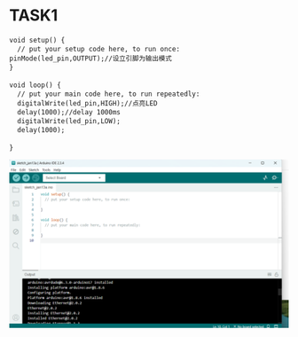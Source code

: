 # TASK1 

```BLINK
void setup() {
  // put your setup code here, to run once:
pinMode(led_pin,OUTPUT);//设立引脚为输出模式
}

void loop() {
  // put your main code here, to run repeatedly:
  digitalWrite(led_pin,HIGH);//点亮LED
  delay(1000);//delay 1000ms
  digitalWrite(led_pin,LOW);
  delay(1000);

}
```

![image-20250113195343496](image-20250113195343496.png)
